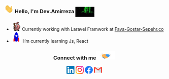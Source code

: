 ### <img src="https://github.com/amirrezarzyi/amirrezarzyi/blob/main/media/Hi.gif" width="29px"> Hello, I'm Dev.Amirreza <img align="center" alt="GIF" width="60"  src="https://raw.githubusercontent.com/amirrezarzyi/amirrezarzyi/main/media/68747470733a2f2f6d656469612e67697068792e636f6d2f6d656469612f48364b75735a38707a787479796d626c6e452f67697068792e676966.gif"> &nbsp; 

 
 
- <img src="https://github.com/amirrezarzyi/amirrezarzyi/blob/main/media/gandalf_parrot.gif" width="28"> Currently working with Laravel Framwork at <a href="https://github.com/Sepehr-ICT"> Fava-Gostar-Sepehr.co </a>
- <img src="https://github.com/amirrezarzyi/amirrezarzyi/blob/main/media/Rocket.gif" width="28">  &nbsp;I’m currently learning Js, React

<div align="center">
<h3> Connect with me<a><img src="https://github.com/amirrezarzyi/amirrezarzyi/blob/main/media/Handshake.gif" width="60"></a>
</h3>  
<p align="center">
    <a href="https://www.linkedin.com/in/amirreza-rezaei" target="_blank"><img alt="LinkedIn" width="25px" src="https://github.com/amirrezarzyi/amirrezarzyi/blob/main/media/Linkedin.svg"></a>
    <a href="https://www.instagram.com/amirrezarzyi" target="_blank"><img alt="Instagram" width="25px" src="https://github.com/amirrezarzyi/amirrezarzyi/blob/main/media/Instagram.svg"></a>
    <a href="https://www.facebook.com/amirrezarzyi" target="_blank"><img alt="Facebook" width="25px" src="https://github.com/amirrezarzyi/amirrezarzyi/blob/main/media/Facebook_f_logo_(2019).svg"></a>
    <a href="mailto:dev.amirrezaa@gmail.com" target="_blank"><img alt="Gmail" width="25px" src="https://github.com/amirrezarzyi/amirrezarzyi/blob/main/media/Gmail.svg"></a> 
</p>  

